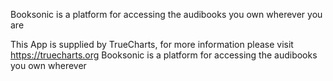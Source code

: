 Booksonic is a platform for accessing the audibooks you own wherever you are

This App is supplied by TrueCharts, for more information please visit https://truecharts.org
Booksonic is a platform for accessing the audibooks you own wherever
